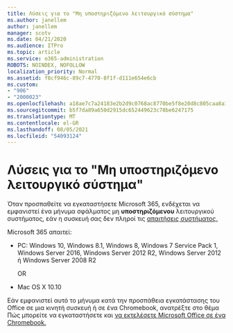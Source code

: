 ```yaml
---
title: Λύσεις για το "Μη υποστηριζόμενο λειτουργικό σύστημα"
ms.author: janellem
author: janellem
manager: scotv
ms.date: 04/21/2020
ms.audience: ITPro
ms.topic: article
ms.service: o365-administration
ROBOTS: NOINDEX, NOFOLLOW
localization_priority: Normal
ms.assetid: f8cf946c-89c7-4770-8f1f-d111e654e6cb
ms.custom:
- "906"
- "2000023"
ms.openlocfilehash: a18ae7c7a24183e2b2d9c0768ac8770be5f8e20d8c805caa8a18ab4cd1816423
ms.sourcegitcommit: b5f7da89a650d2915dc652449623c78be6247175
ms.translationtype: MT
ms.contentlocale: el-GR
ms.lasthandoff: 08/05/2021
ms.locfileid: "54093124"
---
```

# <a name="solutions-for-unsupported-operating-system"></a>Λύσεις για το "Μη υποστηριζόμενο λειτουργικό σύστημα"

Όταν προσπαθείτε να εγκαταστήσετε Microsoft 365, ενδέχεται να εμφανιστεί ένα μήνυμα σφάλματος μη **υποστηριζόμενου** λειτουργικού συστήματος, εάν η συσκευή σας δεν πληροί τις [απαιτήσεις συστήματος.](https://products.office.com/office-system-requirements)
  
Microsoft 365 απαιτεί:
  
- PC: Windows 10, Windows 8.1, Windows 8, Windows 7 Service Pack 1, Windows Server 2016, Windows Server 2012 R2, Windows Server 2012 ή Windows Server 2008 R2

    OR

- Mac OS X 10.10

Εάν εμφανιστεί αυτό το μήνυμα κατά την προσπάθεια εγκατάστασης του Office σε μια κινητή συσκευή ή σε ένα Chromebook, ανατρέξτε στο θέμα Πώς μπορείτε να εγκαταστήσετε και [να εκτελέσετε Microsoft Office σε ένα Chromebook.](https://support.office.com/article/32f14a23-2c1a-4579-b973-d4b1d78561ad?wt.mc_id=Alchemy_ClientDIA)
  